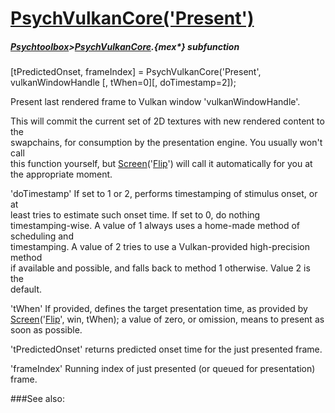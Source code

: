 # [PsychVulkanCore('Present')](PsychVulkanCore-Present) 
##### [Psychtoolbox](Psychtoolbox)>[PsychVulkanCore](PsychVulkanCore).{mex*} subfunction

[tPredictedOnset, frameIndex] = PsychVulkanCore('Present', vulkanWindowHandle [, tWhen=0][, doTimestamp=2]);

Present last rendered frame to Vulkan window 'vulkanWindowHandle'.  
  
This will commit the current set of 2D textures with new rendered content to the  
swapchains, for consumption by the presentation engine. You usually won't call  
this function yourself, but [Screen](Screen)('[Flip](Flip)') will call it automatically for you at  
the appropriate moment.  
  
'doTimestamp' If set to 1 or 2, performs timestamping of stimulus onset, or at  
least tries to estimate such onset time. If set to 0, do nothing  
timestamping-wise. A value of 1 always uses a home-made method of scheduling and  
timestamping. A value of 2 tries to use a Vulkan-provided high-precision method  
if available and possible, and falls back to method 1 otherwise. Value 2 is the  
default.  
  
'tWhen' If provided, defines the target presentation time, as provided by  
[Screen](Screen)('[Flip](Flip)', win, tWhen); a value of zero, or omission, means to present as  
soon as possible.  
  
'tPredictedOnset' returns predicted onset time for the just presented frame.  
  
'frameIndex' Running index of just presented (or queued for presentation) frame.  
  
  
  


###See also:

